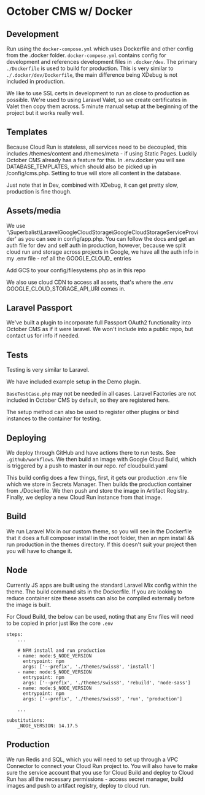 # October CMS w/ Docker

## Development
Run using the `docker-compose.yml` which uses Dockerfile and other config from the .docker folder.  `docker-compose.yml` contains config for development and references development files in `.docker/dev`. The primary `./Dockerfile` is used to build for production.  This is very similar to `./.docker/dev/Dockerfile`, the main difference being XDebug is not included in production.

We like to use SSL certs in development to run as close to production as possible.  We're used to using Laravel Valet, so we create certificates in Valet then copy them across.  5 minute manual setup at the beginning of the project but it works really well.

## Templates
Because Cloud Run is stateless, all services need to be decoupled, this includes /themes/content and /themes/meta - if using Static Pages.
Luckily October CMS already has a feature for this.  In .env.docker you will see DATABASE_TEMPLATES, which should also be picked up in /config/cms.php.  Setting to true will store all content in the database.

Just note that in Dev, combined with XDebug, it can get pretty slow, production is fine though.

## Assets/media
We use '\Superbalist\LaravelGoogleCloudStorage\GoogleCloudStorageServiceProvider' as you can see in config/app.php.
You can follow the docs and get an auth file for dev and self auth in production, however, because we split cloud run and storage across projects in Google, we have all the auth info in my .env file - ref all the GOOGLE_CLOUD_ entries

Add GCS to your config/filesystems.php as in this repo

We also use cloud CDN to access all assets, that's where the .env GOOGLE_CLOUD_STORAGE_API_URI comes in.

## Laravel Passport
We've built a plugin to incorporate full Passport OAuth2 functionality into October CMS as if it were laravel.  We won't include into a public repo, but contact us for info if needed.

## Tests
Testing is very similar to Laravel.

We have included example setup in the Demo plugin.

`BaseTestCase.php` may not be needed in all cases.  Laravel Factories are not included in October CMS by default, so they are registered here.

The setup method can also be used to register other plugins or bind instances to the container for testing.

## Deploying
We deploy through GitHub and have actions there to run tests. See `.github/workflows`.  We then build an image with Google Cloud Build, which is triggered by a push to master in our repo.  ref cloudbuild.yaml

This build config does a few things, first, it gets our production .env file which we store in Secrets Manager.  Then builds the production container from ./Dockerfile.  We then push and store the image in Artifact Registry.  Finally, we deploy a new Cloud Run instance from that image.

## Build
We run Laravel Mix in our custom theme, so you will see in the Dockerfile that it does a full composer install in the root folder, then an npm install && run production in the themes directory.  If this doesn't suit your project then you will have to change it.

## Node
Currently JS apps are built using the standard Laravel Mix config within the theme.  The build command sits in the Dockerfile.  If you are looking to reduce container size these assets can also be compiled externally before the image is built.

For Cloud Build, the below can be used, noting that any Env files will need to be copied in prior just like the core `.env`
```
steps:
    ...

    # NPM install and run production
    - name: node:$_NODE_VERSION
      entrypoint: npm
      args: ['--prefix', './themes/swiss8', 'install']
    - name: node:$_NODE_VERSION
      entrypoint: npm
      args: ['--prefix', './themes/swiss8', 'rebuild', 'node-sass']
    - name: node:$_NODE_VERSION
      entrypoint: npm
      args: ['--prefix', './themes/swiss8', 'run', 'production']

    ...

substitutions:
    _NODE_VERSION: 14.17.5
```

## Production
We run Redis and SQL, which you will need to set up through a VPC Connector to connect your Cloud Run project to.
You will also have to make sure the service account that you use for Cloud Build and deploy to Cloud Run has all the necessary permissions - access secret manager, build images and push to artifact registry, deploy to cloud run.
